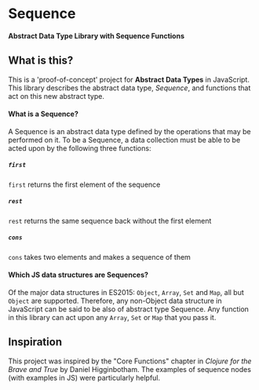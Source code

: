 # Sequence
#### Abstract Data Type Library with Sequence Functions

## What is this?
This is a 'proof-of-concept' project for __Abstract Data Types__ in JavaScript.
This library describes the abstract data type, _Sequence_, and functions that
act on this new abstract type.

#### What is a Sequence?
A Sequence is an abstract data type defined by the operations that may be
performed on it. To be a Sequence, a data collection must be able to be acted
upon by the following three functions:

##### `first`
`first` returns the first element of the sequence

##### `rest`
`rest` returns the same sequence back without the first element

##### `cons`
`cons` takes two elements and makes a sequence of them

#### Which JS data structures are Sequences?
Of the major data structures in ES2015: `Object`, `Array`, `Set` and `Map`, all
but `Object` are supported. Therefore, any non-Object data structure in
JavaScript can be said to be also of abstract type Sequence. Any function in
this library can act upon any `Array`, `Set` or `Map` that you pass it.

## Inspiration
This project was inspired by the "Core Functions" chapter in _Clojure for the
Brave and True_ by Daniel Higginbotham. The examples of sequence nodes (with
examples in JS) were particularly helpful.
